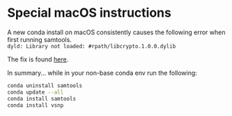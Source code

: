 # Special macOS instructions

A new conda install on macOS consistently causes the following error when first running samtools.<br>
`dyld: Library not loaded: #rpath/libcrypto.1.0.0.dylib`

The fix is found [here](https://github.com/samtools/samtools/issues/974).<br>

In summary... while in your non-base conda env run the following:

```bash
conda uninstall samtools
conda update --all
conda install samtools
conda install vsnp
```
